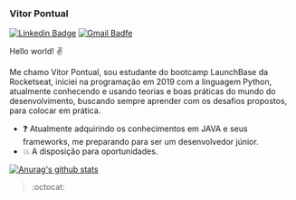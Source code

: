 
### Vitor Pontual
[![Linkedin Badge](https://img.shields.io/badge/-LinkedIn-blue?style=flat-square&logo=Linkedin&logoColor=white&link=https://www.linkedin.com/in/vitor-pontual/)](https://www.linkedin.com/in/vitor-pontual/)
[![Gmail Badfe](https://img.shields.io/badge/-vitspontual@gmail.com-c14438?style=flat-square&logo=Gmail&logoColor=white&link=mailto:vtispontual@gmail.com)](mailto:vtispontual@gmail.com)

Hello world! ✌️

Me chamo Vitor Pontual, sou estudante do bootcamp LaunchBase da Rocketseat, iniciei na programação em 2019 com a linguagem Python, atualmente conhecendo e usando teorias e boas práticas do mundo do desenvolvimento, buscando sempre aprender com os desafios propostos, para colocar em prática. 

- :question: Atualmente adquirindo os conhecimentos em JAVA e seus frameworks, me preparando para ser um desenvolvedor júnior.
- :collision: A disposição para oportunidades.


[![Anurag's github stats](https://github-readme-stats.vercel.app/api?username=vitorpontual)](https://github.com/vitorpontual/github-readme-stats)

> :octocat:

